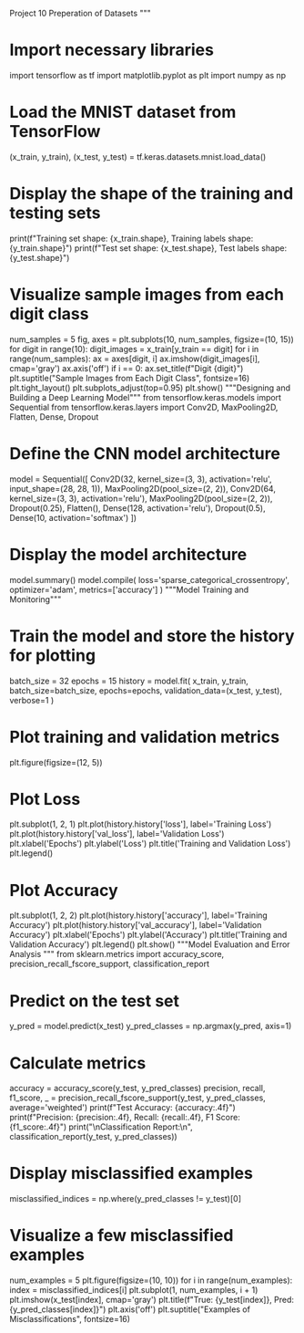 Project 10
Preperation of Datasets
"""
# Import necessary libraries
import tensorflow as tf
import matplotlib.pyplot as plt
import numpy as np
# Load the MNIST dataset from TensorFlow
(x_train, y_train), (x_test, y_test) = tf.keras.datasets.mnist.load_data()
# Display the shape of the training and testing sets
print(f"Training set shape: {x_train.shape}, Training labels shape: {y_train.shape}")
print(f"Test set shape: {x_test.shape}, Test labels shape: {y_test.shape}")
# Visualize sample images from each digit class
num_samples = 5
fig, axes = plt.subplots(10, num_samples, figsize=(10, 15))
for digit in range(10):
    digit_images = x_train[y_train == digit]
    for i in range(num_samples):
        ax = axes[digit, i]
        ax.imshow(digit_images[i], cmap='gray')
        ax.axis('off')
        if i == 0:
            ax.set_title(f"Digit {digit}")
plt.suptitle("Sample Images from Each Digit Class", fontsize=16)
plt.tight_layout()
plt.subplots_adjust(top=0.95)
plt.show()
"""Designing and Building a Deep Learning Model"""
from tensorflow.keras.models import Sequential
from tensorflow.keras.layers import Conv2D, MaxPooling2D, Flatten, Dense, Dropout
# Define the CNN model architecture
model = Sequential([
    Conv2D(32, kernel_size=(3, 3), activation='relu', input_shape=(28, 28, 1)),
    MaxPooling2D(pool_size=(2, 2)),
    Conv2D(64, kernel_size=(3, 3), activation='relu'),
    MaxPooling2D(pool_size=(2, 2)),
    Dropout(0.25),
    Flatten(),
    Dense(128, activation='relu'),
    Dropout(0.5),
    Dense(10, activation='softmax')
])
# Display the model architecture
model.summary()
model.compile(
    loss='sparse_categorical_crossentropy',
    optimizer='adam',
    metrics=['accuracy']
)
"""Model Training and Monitoring"""
# Train the model and store the history for plotting
batch_size = 32
epochs = 15
history = model.fit(
    x_train, y_train,
    batch_size=batch_size,
    epochs=epochs,
    validation_data=(x_test, y_test),
    verbose=1
)
# Plot training and validation metrics
plt.figure(figsize=(12, 5))
# Plot Loss
plt.subplot(1, 2, 1)
plt.plot(history.history['loss'], label='Training Loss')
plt.plot(history.history['val_loss'], label='Validation Loss')
plt.xlabel('Epochs')
plt.ylabel('Loss')
plt.title('Training and Validation Loss')
plt.legend()
# Plot Accuracy
plt.subplot(1, 2, 2)
plt.plot(history.history['accuracy'], label='Training Accuracy')
plt.plot(history.history['val_accuracy'], label='Validation Accuracy')
plt.xlabel('Epochs')
plt.ylabel('Accuracy')
plt.title('Training and Validation Accuracy')
plt.legend()
plt.show()
"""Model Evaluation and Error Analysis
"""
from sklearn.metrics import accuracy_score, precision_recall_fscore_support, classification_report
# Predict on the test set
y_pred = model.predict(x_test)
y_pred_classes = np.argmax(y_pred, axis=1)
# Calculate metrics
accuracy = accuracy_score(y_test, y_pred_classes)
precision, recall, f1_score, _ = precision_recall_fscore_support(y_test, y_pred_classes, average='weighted')
print(f"Test Accuracy: {accuracy:.4f}")
print(f"Precision: {precision:.4f}, Recall: {recall:.4f}, F1 Score: {f1_score:.4f}")
print("\nClassification Report:\n", classification_report(y_test, y_pred_classes))
# Display misclassified examples
misclassified_indices = np.where(y_pred_classes != y_test)[0]
# Visualize a few misclassified examples
num_examples = 5
plt.figure(figsize=(10, 10))
for i in range(num_examples):
    index = misclassified_indices[i]
    plt.subplot(1, num_examples, i + 1)
    plt.imshow(x_test[index], cmap='gray')
    plt.title(f"True: {y_test[index]}, Pred: {y_pred_classes[index]}")
    plt.axis('off')
plt.suptitle("Examples of Misclassifications", fontsize=16)
